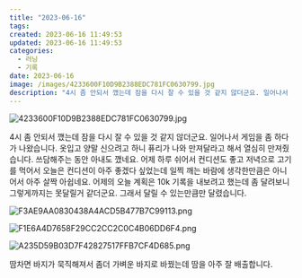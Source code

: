 ```yaml
---
title: "2023-06-16"
tags:
created: 2023-06-16 11:49:53
updated: 2023-06-16 11:49:53
categories:
  - 러닝
  - 기록
date: 2023-06-16
image: /images/4233600F10D9B2388EDC781FC0630799.jpg
description: "4시 좀 안되서 깼는데 잠을 다시 잘 수 있을 것 같지 않더군요. 일어나서 게임을 좀 하다가 나왔습니다. 옷입고 양말 신으려고 하니 퓨리가 나와 만져달라고 해서 열심히 만져줬습니다. 쓰담해주는 동안 아내도 깼네요. 어제 하루 쉬어서 컨디션도 좋고 저녁으로 고기를 먹어서 오늘은 컨디션이 "
---
```


![4233600F10D9B2388EDC781FC0630799.jpg](/images/4233600F10D9B2388EDC781FC0630799.jpg)
 
 

4시 좀 안되서 깼는데 잠을 다시 잘 수 있을 것 같지 않더군요. 일어나서 게임을 좀 하다가 나왔습니다.
옷입고 양말 신으려고 하니 퓨리가 나와 만져달라고 해서 열심히 만져줬습니다. 쓰담해주는 동안 아내도 깼네요.
어제 하루 쉬어서 컨디션도 좋고 저녁으로 고기를 먹어서 오늘은 컨디션이 아주 좋겠다 싶었는데 일찍 깨는 바람에 생각한만큼은 아니어서 아주 살짝 아쉽네요.
어제의 오늘 계획은 10k 기록을 내보려고 했는데 좀 달려보니 그렇게까지는 못달릴거 같더군요. 그래서 달릴 수 있는만큼만 달렸습니다.

 
 ![F3AE9AA0830438A4ACD5B477B7C99113.png](/images/F3AE9AA0830438A4ACD5B477B7C99113.png)
 
 

 
 ![F1E6A4D7658F29CC2CC2C0C4B06DD6F4.png](/images/F1E6A4D7658F29CC2CC2C0C4B06DD6F4.png)
 
 

 
 ![A235D59B03D7F42827517FFB7CF4D685.png](/images/A235D59B03D7F42827517FFB7CF4D685.png)
 
 

땀차면 바지가 묵직해져서 좀더 가벼운 바지로 바꿨는데 땀을 아주 잘 배출합니다.
